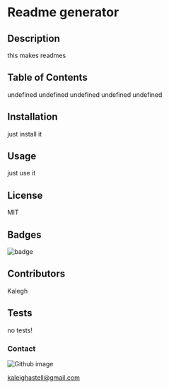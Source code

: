 
# Readme generator
## Description
this makes readmes
## Table of Contents
 undefined
 undefined
 undefined
 undefined
 undefined
## Installation
just install it
## Usage 
just use it
## License
MIT
## Badges
![badge](https://img.shields.io/github/languages/top/Kaleighspurio/readme-generator)
## Contributors
Kalegh
## Tests
no tests!

### Contact
![Github image](NA)

kaleighastell@gmail.com
